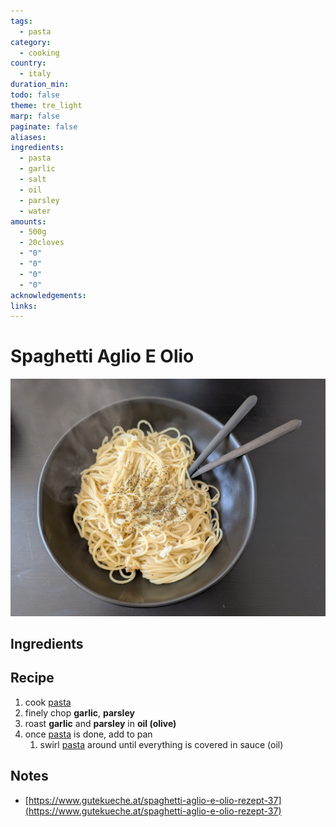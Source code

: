 ```yaml
---
tags:
  - pasta
category:
  - cooking
country:
  - italy
duration_min: 
todo: false
theme: tre_light
marp: false
paginate: false
aliases: 
ingredients:
  - pasta
  - garlic
  - salt
  - oil
  - parsley
  - water
amounts:
  - 500g
  - 20cloves
  - "0"
  - "0"
  - "0"
  - "0"
acknowledgements: 
links:
---
```



# Spaghetti Aglio E Olio

![](../gfx/PXL_20250405_015652237.jpg)
## Ingredients

## Recipe
1. cook [pasta](Pasta.md)
2. finely chop **garlic**, **parsley**
3. roast **garlic** and **parsley** in **oil (olive)**
4. once [pasta](Pasta.md) is done, add to pan
    1. swirl [pasta](Pasta.md) around until everything is covered in sauce (oil)


## Notes
* [https://www.gutekueche.at/spaghetti-aglio-e-olio-rezept-37](https://www.gutekueche.at/spaghetti-aglio-e-olio-rezept-37)

